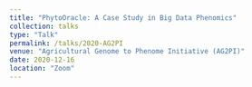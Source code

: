 ```yaml
---
title: "PhytoOracle: A Case Study in Big Data Phenomics"
collection: talks
type: "Talk"
permalink: /talks/2020-AG2PI
venue: "Agricultural Genome to Phenome Initiative (AG2PI)"
date: 2020-12-16
location: "Zoom"
---
```

